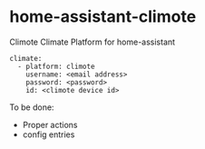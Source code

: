 # home-assistant-climote
Climote Climate Platform for home-assistant

```
climate:
  - platform: climote
    username: <email address>
    password: <password>
    id: <climote device id>
```

To be done:
- Proper actions
- config entries
